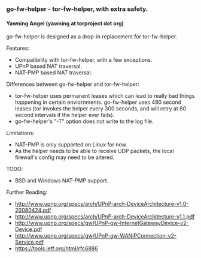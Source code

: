 ### go-fw-helper - tor-fw-helper, with extra safety.
#### Yawning Angel (yawning at torproject dot org)

go-fw-helper is designed as a drop-in replacement for tor-fw-helper.

Features:
 * Compatibility with tor-fw-helper, with a few exceptions.
 * UPnP based NAT traversal.
 * NAT-PMP based NAT traversal.

Differences between go-fw-helper and tor-fw-helper:
 * tor-fw-helper uses permanent leases which can lead to really bad things
   happening in certain enviornments.  go-fw-helper uses 480 second leases (tor
   invokes the helper every 300 seconds, and will retry at 60 second intervals
   if the helper ever fails).
 * go-fw-helper's "-T" option does not write to the log file.

Limitations:
 * NAT-PMP is only supported on Linux for now.
 * As the helper needs to be able to receive UDP packets, the local firewall's
   config may need to be altered. 

TODO:
 * BSD and Windows NAT-PMP support.

Further Reading:
 * http://www.upnp.org/specs/arch/UPnP-arch-DeviceArchitecture-v1.0-20080424.pdf
 * http://www.upnp.org/specs/arch/UPnP-arch-DeviceArchitecture-v1.1.pdf
 * http://www.upnp.org/specs/gw/UPnP-gw-InternetGatewayDevice-v2-Device.pdf
 * http://www.upnp.org/specs/gw/UPnP-gw-WANIPConnection-v2-Service.pdf
 * https://tools.ietf.org/html/rfc6886
